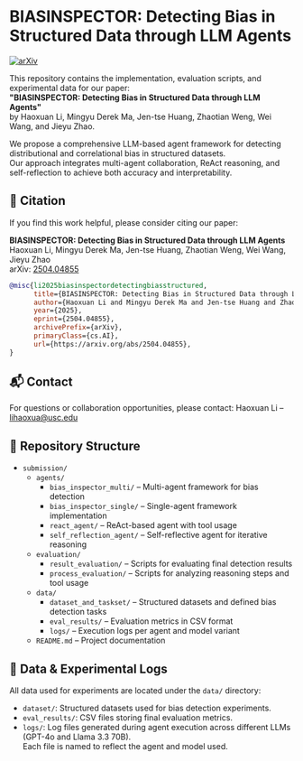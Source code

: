 # BIASINSPECTOR: Detecting Bias in Structured Data through LLM Agents

[![arXiv](https://img.shields.io/badge/arXiv-2504.04855-b31b1b.svg)](https://arxiv.org/abs/2504.04855)

This repository contains the implementation, evaluation scripts, and experimental data for our paper:  
**"BIASINSPECTOR: Detecting Bias in Structured Data through LLM Agents"**  
by Haoxuan Li, Mingyu Derek Ma, Jen-tse Huang, Zhaotian Weng, Wei Wang, and Jieyu Zhao.

We propose a comprehensive LLM-based agent framework for detecting distributional and correlational bias in structured datasets.  
Our approach integrates multi-agent collaboration, ReAct reasoning, and self-reflection to achieve both accuracy and interpretability.

## 📄 Citation

If you find this work helpful, please consider citing our paper:

**BIASINSPECTOR: Detecting Bias in Structured Data through LLM Agents**  
Haoxuan Li, Mingyu Derek Ma, Jen-tse Huang, Zhaotian Weng, Wei Wang, Jieyu Zhao  
arXiv: [2504.04855](https://arxiv.org/abs/2504.04855)

```bibtex
@misc{li2025biasinspectordetectingbiasstructured,
      title={BIASINSPECTOR: Detecting Bias in Structured Data through LLM Agents}, 
      author={Haoxuan Li and Mingyu Derek Ma and Jen-tse Huang and Zhaotian Weng and Wei Wang and Jieyu Zhao},
      year={2025},
      eprint={2504.04855},
      archivePrefix={arXiv},
      primaryClass={cs.AI},
      url={https://arxiv.org/abs/2504.04855}, 
}
```

## 📬 Contact
For questions or collaboration opportunities, please contact:
Haoxuan Li – lihaoxua@usc.edu


## 📁 Repository Structure

- `submission/`
  - `agents/`
    - `bias_inspector_multi/` – Multi-agent framework for bias detection
    - `bias_inspector_single/` – Single-agent framework implementation
    - `react_agent/` – ReAct-based agent with tool usage
    - `self_reflection_agent/` – Self-reflective agent for iterative reasoning
  - `evaluation/`
    - `result_evaluation/` – Scripts for evaluating final detection results
    - `process_evaluation/` – Scripts for analyzing reasoning steps and tool usage
  - `data/`
    - `dataset_and_taskset/` – Structured datasets and defined bias detection tasks
    - `eval_results/` – Evaluation metrics in CSV format
    - `logs/` – Execution logs per agent and model variant
  - `README.md` – Project documentation


## 📂 Data & Experimental Logs

All data used for experiments are located under the `data/` directory:

- `dataset/`: Structured datasets used for bias detection experiments.
- `eval_results/`: CSV files storing final evaluation metrics.
- `logs/`: Log files generated during agent execution across different LLMs (GPT-4o and Llama 3.3 70B).  
  Each file is named to reflect the agent and model used.
